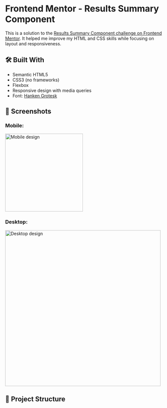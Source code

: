 # Frontend Mentor - Results Summary Component

This is a solution to the [Results Summary Component challenge on Frontend Mentor](https://www.frontendmentor.io/challenges/results-summary-component-CE_K6s0maV). It helped me improve my HTML and CSS skills while focusing on layout and responsiveness.

## 🛠 Built With

- Semantic HTML5
- CSS3 (no frameworks)
- Flexbox
- Responsive design with media queries
- Font: [Hanken Grotesk](https://fonts.google.com/specimen/Hanken+Grotesk)

## 📸 Screenshots

### Mobile:

<!-- Replace with your screenshot path -->
<img src="./screenshots/mobile.jpg" alt="Mobile design" width="250">

### Desktop:

<!-- Replace with your screenshot path -->
<img src="./screenshots/desktop.jpg" alt="Desktop design" width="500">

## 📁 Project Structure
